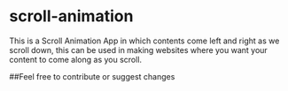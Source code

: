 # scroll-animation
This is a Scroll Animation App in which contents come left and right as we scroll down, this can be used in making websites where you want your content to come along as you scroll.

##Feel free to contribute or suggest changes
